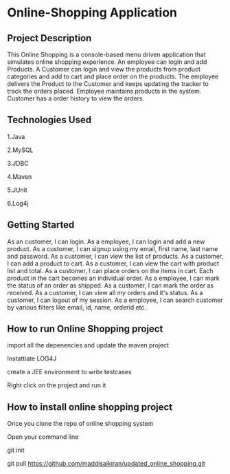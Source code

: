 # Online-Shopping Application

## Project Description

This Online Shopping is a console-based menu driven application that simulates online shopping experience. An employee can login and add Products. A Customer can login and view the products from product categories and add to cart and place order on the products. The employee delivers the Product to the Customer and keeps updating the tracker to track the orders placed. Employee maintains products in the system. Customer has a order history to view the orders.

## Technologies Used

1.Java

2.MySQL

3.JDBC

4.Maven

5.JUnit 

6.Log4j

## Getting Started

As an customer, I can login. As a employee, I can login and add a new product. As a customer, I can signup using my email, first name, last name and password. As a customer, I can view the list of products. As a customer, I can add a product to cart. As a customer, I can view the cart with product list and total. As a customer, I can place orders on the items in cart. Each product in the cart becomes an individual order. As a employee, I can mark the status of an order as shipped. As a customer, I can mark the order as received. As a customer, I can view all my orders and it's status. As a customer, I can logout of my session. As a employee, I can search customer by various filters like email, id, name, orderid etc.

## How to run Online Shopping project

import all the depenencies and update the maven project

Instattiate LOG4J

create a JEE environment to write testcases

Right click on the project and run it

## How to install online shopping project

Once you clone the repo of online shopping system

Open your command line

git init

git pull https://github.com/maddisaikiran/updated_online_shopping.git
